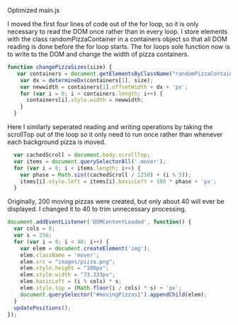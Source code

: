 

Optimized main.js

I moved the first four lines of code out of the for loop, so it is only necessary to read the DOM once rather than in every loop. I store elements with the class randomPizzaContainer in a containers object so that all DOM reading is done before the for loop starts. The for loops sole function now is to write to the DOM and change the width of pizza containers. 

```javascript
function changePizzaSizes(size) {
   var containers = document.getElementsByClassName("randomPizzaContainer");
    var dx = determineDx(containers[1], size);
    var newwidth = containers[1].offsetWidth + dx + 'px';
    for (var i = 0; i < containers.length; i++) {
      containers[i].style.width = newwidth;
    }
  }
```

Here I similarly seperated reading and writing operations by taking the scrollTop out of the loop so it only need to run once rather than whenever each background pizza is moved. 



```javascript
  var cachedScroll = document.body.scrollTop;
  var items = document.querySelectorAll('.mover');
  for (var i = 0; i < items.length; i++) {
    var phase = Math.sin((cachedScroll / 1250) + (i % 5));
    items[i].style.left = items[i].basicLeft + 100 * phase + 'px';
  }
```


Originally, 200 moving pizzas were created, but only about 40 will ever be displayed. I changed it to 40 to trim unnecessary processing.


```javascript
document.addEventListener('DOMContentLoaded', function() {
  var cols = 8;
  var s = 256;
  for (var i = 0; i < 40; i++) {
    var elem = document.createElement('img');
    elem.className = 'mover';
    elem.src = "images/pizza.png";
    elem.style.height = "100px";
    elem.style.width = "73.333px";
    elem.basicLeft = (i % cols) * s;
    elem.style.top = (Math.floor(i / cols) * s) + 'px';
    document.querySelector("#movingPizzas1").appendChild(elem);
  }
  updatePositions();
});
```
